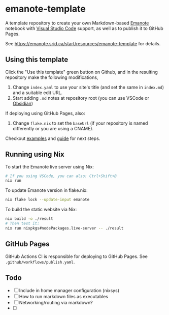 # emanote-template

A template repository to create your own Markdown-based [Emanote](https://github.com/srid/emanote) notebook with [Visual Studio Code](https://code.visualstudio.com/) support, as well as to publish it to GitHub Pages.

See https://emanote.srid.ca/start/resources/emanote-template for details.

## Using this template

Click the "Use this template" green button on Github, and in the resulting repository make the following modifications,

1. Change `index.yaml` to use your site's title (and set the same in `index.md`) and a suitable edit URL.
1. Start adding `.md` notes at repository root (you can use VSCode or [Obsidian](https://obsidian.md/))

If deploying using GitHub Pages, also:

1. Change `flake.nix` to set the `baseUrl` (if your repository is named differently or you are using a CNAME).

Checkout [examples](https://emanote.srid.ca/examples) and [guide](https://emanote.srid.ca/guide) for next steps.

## Running using Nix

To start the Emanote live server using Nix:

```sh
# If you using VSCode, you can also: Ctrl+Shift+B
nix run
```

To update Emanote version in flake.nix:

```sh
nix flake lock --update-input emanote
```

To build the static website via Nix:

```sh
nix build -o ./result
# Then test it:
nix run nixpkgs#nodePackages.live-server -- ./result
```

## GitHub Pages

GitHub Actions CI is responsible for deploying to GitHub Pages. See `.github/workflows/publish.yaml`.

## Todo
- [ ] Include in home manager configuration (nixsys)
- [ ] How to run markdown files as executables
- [ ] Networking/routing via markdown?
- [ ] 
